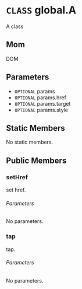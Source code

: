 # `CLASS` global.A
A class

## Mom
DOM

## Parameters
* `OPTIONAL` params 
* `OPTIONAL` params.href 
* `OPTIONAL` params.target 
* `OPTIONAL` params.style 

## Static Members
No static members.

## Public Members

### setHref
set href.
###### Parameters
No parameters.

### tap
tap.
###### Parameters
No parameters.
